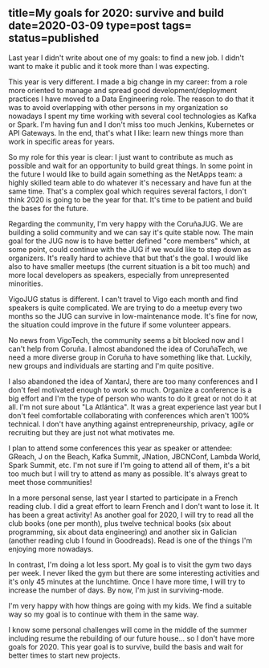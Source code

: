 title=My goals for 2020: survive and build
date=2020-03-09
type=post
tags=
status=published
---------

Last year I didn't write about one of my goals: to find a new job. I didn't
want to make it public and it took more than I was expecting.

This year is very different. I made a big change in my career: from a role more
oriented to manage and spread good development/deployment practices I have moved
to a Data Engineering role. The reason to do that it was to avoid overlapping
with other persons in my organization so nowadays I spent my time working with
several cool technologies as Kafka or Spark. I'm having fun and I don't miss too
much Jenkins, Kubernetes or API Gateways. In the end, that's what I like: learn
new things more than work in specific areas for years.

So my role for this year is clear: I just want to contribute as much as possible
and wait for an opportunity to build great things. In some point in the future
I would like to build again something as the NetApps team: a highly skilled team
able to do whatever it's necessary and have fun at the same time. That's a
complex goal which requires several factors, I don't think 2020 is going to be
the year for that. It's time to be patient and build the bases for the future.

Regarding the community, I'm very happy with the CoruñaJUG. We are building a
solid community and we can say it's quite stable now. The main goal for the JUG
now is to have better defined "core members" which, at some point, could
continue with the JUG if we would like to step down as organizers. It's really
hard to achieve that but that's the goal. I would like also to have smaller
meetups (the current situation is a bit too much) and more local developers as
speakers, especially from unrepresented minorities.

VigoJUG status is different. I can't travel to Vigo each month and find
speakers is quite complicated. We are trying to do a meetup every two months so
the JUG can survive in low-maintenance mode. It's fine for now, the situation
could improve in the future if some volunteer appears.

No news from VigoTech, the community seems a bit blocked now and I can't help
from Coruña. I almost abandoned the idea of CoruñaTech, we need a more diverse
group in Coruña to have something like that. Luckily, new groups and individuals
are starting and I'm quite positive.

I also abandoned the idea of XantarJ, there are too many conferences and I don't
feel motivated enough to work so much. Organize a conference is a big effort and
I'm the type of person who wants to do it great or not do it at all. I'm not
sure about "La Atlántica". It was a great experience last year but I don't feel
comfortable collaborating with conferences which aren't 100% technical. I don't
have anything against entrepreneurship, privacy, agile or recruiting but they
are just not what motivates me.

I plan to attend some conferences this year as speaker or attendee: GReach, J on
the Beach, Kafka Summit, JNation, JBCNConf, Lambda World, Spark Summit, etc. I'm
not sure if I'm going to attend all of them, it's a bit too much but I will try
to attend as many as possible. It's always great to meet those communities!

In a more personal sense, last year I started to participate in a French reading
club. I did a great effort to learn French and I don't want to lose it. It has
been a great activity! As another goal for 2020, I will try to read all the club
books (one per month), plus twelve technical books (six about programming, six
about data engineering) and another six in Galician (another reading club I
found in Goodreads). Read is one of the things I'm enjoying more nowadays.

In contrast, I'm doing a lot less sport. My goal is to visit the gym two days
per week. I never liked the gym but there are some interesting activities and
it's only 45 minutes at the lunchtime. Once I have more time, I will try to
increase the number of days. By now, I'm just in surviving-mode.

I'm very happy with how things are going with my kids. We find a suitable way so
my goal is to continue with them in the same way.

I know some personal challenges will come in the middle of the summer including
resume the rebuilding of our future house... so I don't have more goals for
2020. This year goal is to survive, build the basis and wait for better times to
start new projects.
